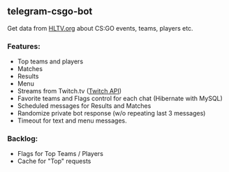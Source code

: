 ## telegram-csgo-bot
Get data from [HLTV.org](https://HLTV.org/) about CS:GO events, teams, players etc. 

### Features:
- Top teams and players
- Matches
- Results
- Menu
- Streams from Twitch.tv ([Twitch API](https://dev.twitch.tv/docs/v5))
- Favorite teams and Flags control for each chat (Hibernate with MySQL) 
- Scheduled messages for Results and Matches
- Randomize private bot response (w/o repeating last 3 messages)
- Timeout for text and menu messages.

### Backlog:

- Flags for Top Teams / Players
- Cache for "Top" requests